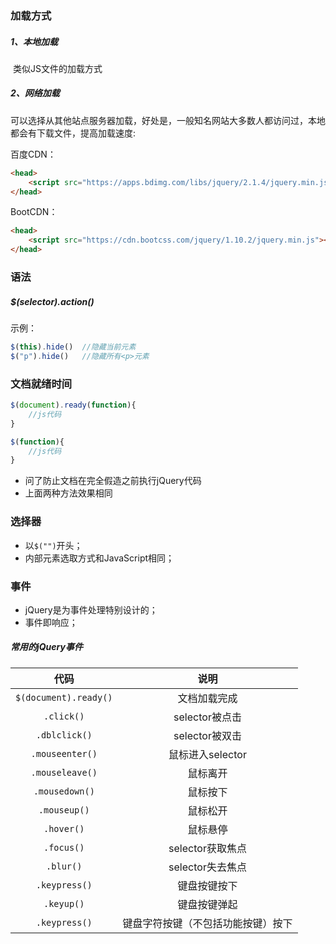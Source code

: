 ### 加载方式

##### 1、本地加载

​	类似JS文件的加载方式

##### 2、网络加载

可以选择从其他站点服务器加载，好处是，一般知名网站大多数人都访问过，本地都会有下载文件，提高加载速度:

百度CDN：

```html
<head>
    <script src="https://apps.bdimg.com/libs/jquery/2.1.4/jquery.min.js"></script>
</head>
```

BootCDN：

```html
<head>
	<script src="https://cdn.bootcss.com/jquery/1.10.2/jquery.min.js"></script>
</head>
```

### 语法

##### $(selector).action()

示例：

```js
$(this).hide()	//隐藏当前元素
$("p").hide()	//隐藏所有<p>元素
```

### 文档就绪时间

```javascript
$(document).ready(function){
    //js代码
}

$(function){
    //js代码
}
```

- 问了防止文档在完全假造之前执行jQuery代码
- 上面两种方法效果相同

### 选择器

- 以`$("")`开头；
- 内部元素选取方式和JavaScript相同；

### 事件

- jQuery是为事件处理特别设计的；
- 事件即响应；

##### 常用的jQuery事件

|           代码            |       说明       |
| :-----------------------: | :--------------: |
| ```$(document).ready()``` |   文档加载完成   |
|        `.click()`         |  selector被点击  |
|       `.dblclick()`       |  selector被双击  |
|      `.mouseenter()`      | 鼠标进入selector |
|      `.mouseleave()`      |     鼠标离开     |
|      `.mousedown()`       |     鼠标按下     |
|       `.mouseup()`        |     鼠标松开     |
|        `.hover()`         |     鼠标悬停     |
|        `.focus()`         | selector获取焦点 |
| `.blur()` | selector失去焦点 |
| `.keypress()` | 键盘按键按下 |
| `.keyup()` | 键盘按键弹起 |
| `.keypress()` | 键盘字符按键（不包括功能按键）按下 |



